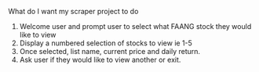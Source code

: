 What do I want my scraper project to do

1. Welcome user and prompt user to select what FAANG stock they would like to view
2. Display a numbered selection of stocks to view ie 1-5
3. Once selected, list name, current price and daily return.
4. Ask user if they would like to view another or exit.
